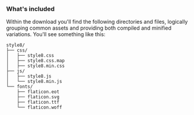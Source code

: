 ### What's included

Within the download you'll find the following directories and files, logically grouping common assets and providing both compiled and minified variations. You'll see something like this:

```
style8/
├── css/
│   ├── style8.css
│   ├── style8.css.map
│   ├── style8.min.css
├── js/
│   ├── style8.js
│   └── style8.min.js
└── fonts/
    ├── flaticon.eot
    ├── flaticon.svg
    ├── flaticon.ttf
    └── flaticon.woff
```